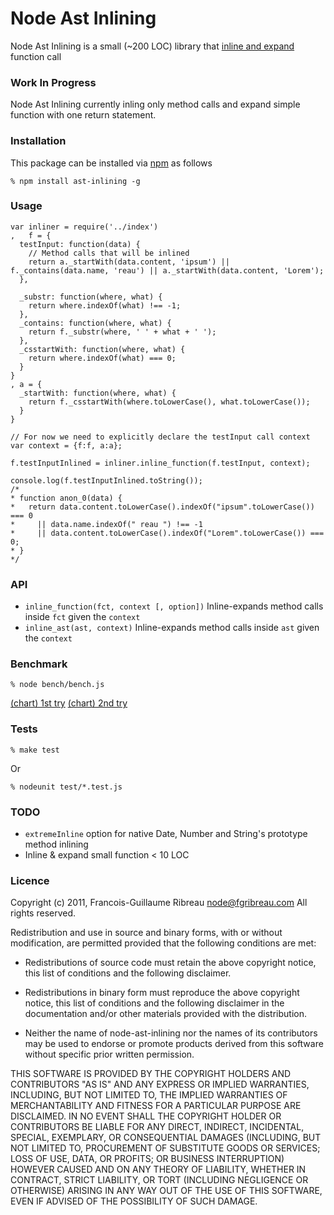 # Node Ast Inlining

Node Ast Inlining is a small (~200 LOC) library that [inline and expand](http://en.wikipedia.org/wiki/Inline_expansion) function call

### Work In Progress

Node Ast Inlining currently inling only method calls and expand simple function with one return statement.

### Installation

This package can be installed via [npm](http://npmjs.org/) as follows

    % npm install ast-inlining -g

### Usage
    
    var inliner = require('../index')
    ,   f = {
      testInput: function(data) {
        // Method calls that will be inlined 
        return a._startWith(data.content, 'ipsum') || f._contains(data.name, 'reau') || a._startWith(data.content, 'Lorem');
      },

      _substr: function(where, what) {
        return where.indexOf(what) !== -1;
      },
      _contains: function(where, what) {
        return f._substr(where, ' ' + what + ' ');
      },
      _csstartWith: function(where, what) {
        return where.indexOf(what) === 0;
      }
    }
    , a = {
      _startWith: function(where, what) {
        return f._csstartWith(where.toLowerCase(), what.toLowerCase());
      }
    }

    // For now we need to explicitly declare the testInput call context
    var context = {f:f, a:a};

    f.testInputInlined = inliner.inline_function(f.testInput, context);

    console.log(f.testInputInlined.toString());
    /*
    * function anon_0(data) {
    *   return data.content.toLowerCase().indexOf("ipsum".toLowerCase()) === 0 
    *     || data.name.indexOf(" reau ") !== -1 
    *     || data.content.toLowerCase().indexOf("Lorem".toLowerCase()) === 0;
    * }
    */

### API

   * `inline_function(fct, context [, option])` Inline-expands method calls inside `fct` given the `context` 
   * `inline_ast(ast, context)` Inline-expands method calls inside `ast` given the `context` 

### Benchmark

    % node bench/bench.js

[(chart) 1st try](http://bit.ly/r9wAwI)
[(chart) 2nd try](http://bit.ly/r6pUZp)

### Tests
    % make test
  Or

    % nodeunit test/*.test.js

### TODO
 * `extremeInline` option for native Date, Number and String's prototype method inlining
 * Inline & expand small function < 10 LOC

### Licence

Copyright (c) 2011, Francois-Guillaume Ribreau <node@fgribreau.com>
All rights reserved.

Redistribution and use in source and binary forms, with or without
modification, are permitted provided that the following conditions are met:

  - Redistributions of source code must retain the above copyright notice,
    this list of conditions and the following disclaimer.

  - Redistributions in binary form must reproduce the above copyright notice,
    this list of conditions and the following disclaimer in the documentation
    and/or other materials provided with the distribution.

  - Neither the name of node-ast-inlining nor the names of its contributors
    may be used to endorse or promote products derived from this software
    without specific prior written permission.

THIS SOFTWARE IS PROVIDED BY THE COPYRIGHT HOLDERS AND CONTRIBUTORS "AS IS" AND
ANY EXPRESS OR IMPLIED WARRANTIES, INCLUDING, BUT NOT LIMITED TO, THE IMPLIED
WARRANTIES OF MERCHANTABILITY AND FITNESS FOR A PARTICULAR PURPOSE ARE
DISCLAIMED. IN NO EVENT SHALL THE COPYRIGHT HOLDER OR CONTRIBUTORS BE LIABLE
FOR ANY DIRECT, INDIRECT, INCIDENTAL, SPECIAL, EXEMPLARY, OR CONSEQUENTIAL
DAMAGES (INCLUDING, BUT NOT LIMITED TO, PROCUREMENT OF SUBSTITUTE GOODS OR
SERVICES; LOSS OF USE, DATA, OR PROFITS; OR BUSINESS INTERRUPTION) HOWEVER
CAUSED AND ON ANY THEORY OF LIABILITY, WHETHER IN CONTRACT, STRICT LIABILITY,
OR TORT (INCLUDING NEGLIGENCE OR OTHERWISE) ARISING IN ANY WAY OUT OF THE USE
OF THIS SOFTWARE, EVEN IF ADVISED OF THE POSSIBILITY OF SUCH DAMAGE.